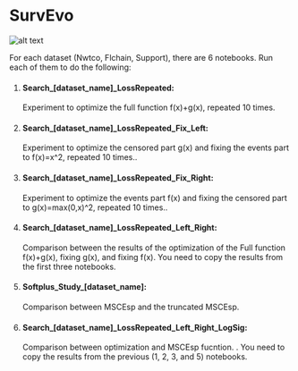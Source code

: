 # SurvEvo
![alt text](https://github.com/abdoush/SurvLossEvo/MSCEsp.png)

For each dataset (Nwtco, Flchain, Support), there are 6 notebooks. Run each of them to do the following: 

1. #### Search_[dataset_name]_LossRepeated: 
    Experiment to optimize the full function f(x)+g(x), repeated 10 times.

2. #### Search_[dataset_name]_LossRepeated_Fix_Left: 
    Experiment to optimize the censored part g(x) and fixing the events part to f(x)=x^2, repeated 10 times..

3. #### Search_[dataset_name]_LossRepeated_Fix_Right: 
    Experiment to optimize the events part f(x) and fixing the censored part to g(x)=max(0,x)^2, repeated 10 times..

4. #### Search_[dataset_name]_LossRepeated_Left_Right: 
    Comparison between the results of the optimization of the Full function f(x)+g(x), fixing g(x), and fixing f(x). You need to copy the results from the first three notebooks.

5. #### Softplus_Study_[dataset_name]: 
    Comparison between MSCEsp and the truncated MSCEsp.

6. #### Search_[dataset_name]_LossRepeated_Left_Right_LogSig: 
    Comparison between optimization and MSCEsp fucntion. . You need to copy the results from the previous (1, 2, 3, and 5) notebooks.





